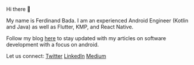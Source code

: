 Hi there 👋

My name is Ferdinand Bada. I am an experienced Android Engineer (Kotlin and Java) as well as Flutter, KMP, and React Native.

Follow my blog [here](https://effbada.hashnode.dev/) to stay updated with my articles on software development with a focus on android.

Let us connect:
[Twitter](https://twitter.com/Ferdinand_Bada)
[LinkedIn](https://www.linkedin.com/in/ferdinand-bada/)
[Medium](https://medium.com/@ferdinandmarq)


